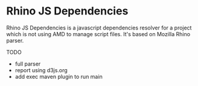 Rhino JS Dependencies
=====================

Rhino JS Dependencies is a javascript dependencies resolver for a project which is not using AMD to manage script files.
It's based on Mozilla Rhino parser.

TODO
* full parser
* report using d3js.org
* add exec maven plugin to run main
